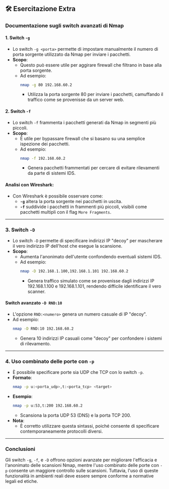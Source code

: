 ## 🛠️ Esercitazione Extra

### Documentazione sugli switch avanzati di Nmap

#### 1. **Switch `-g`**
- Lo switch `-g <porta>` permette di impostare manualmente il numero di porta sorgente utilizzato da Nmap per inviare i pacchetti. 
- **Scopo**:
  - Questo può essere utile per aggirare firewall che filtrano in base alla porta sorgente.
  - Ad esempio:
    ```bash
    nmap -g 80 192.168.60.2
    ```
    - Utilizza la porta sorgente 80 per inviare i pacchetti, camuffando il traffico come se provenisse da un server web.

#### 2. **Switch `-f`**
- Lo switch `-f` frammenta i pacchetti generati da Nmap in segmenti più piccoli.
- **Scopo**:
  - È utile per bypassare firewall che si basano su una semplice ispezione dei pacchetti.
  - Ad esempio:
    ```bash
    nmap -f 192.168.60.2
    ```
    - Genera pacchetti frammentati per cercare di evitare rilevamenti da parte di sistemi IDS.

#### Analisi con Wireshark:
- Con Wireshark è possibile osservare come:
  - **`-g`** altera la porta sorgente nei pacchetti in uscita.
  - **`-f`** suddivide i pacchetti in frammenti più piccoli, visibili come pacchetti multipli con il flag `More Fragments`.

---

### 3. **Switch `-D`**
- Lo switch `-D` permette di specificare indirizzi IP "decoy" per mascherare il vero indirizzo IP dell'host che esegue la scansione.
- **Scopo**:
  - Aumenta l'anonimato dell'utente confondendo eventuali sistemi IDS.
  - Ad esempio:
    ```bash
    nmap -D 192.168.1.100,192.168.1.101 192.168.60.2
    ```
    - Genera traffico simulato come se provenisse dagli indirizzi IP 192.168.1.100 e 192.168.1.101, rendendo difficile identificare il vero scanner.

#### Switch avanzato `-D RND:10`
- L'opzione `RND:<numero>` genera un numero casuale di IP "decoy".
- Ad esempio:
    ```bash
    nmap -D RND:10 192.168.60.2
    ```
    - Genera 10 indirizzi IP casuali come "decoy" per confondere i sistemi di rilevamento.

---

### 4. **Uso combinato delle porte con `-p`**
- È possibile specificare porte sia UDP che TCP con lo switch `-p`.
- **Formato**:
  ```bash
  nmap -p u:<porta_udp>,t:<porta_tcp> <target>
  ```
- **Esempio**:
  ```bash
  nmap -p u:53,t:200 192.168.60.2
  ```
  - Scansiona la porta UDP 53 (DNS) e la porta TCP 200.
- **Nota**:
  - È corretto utilizzare questa sintassi, poiché consente di specificare contemporaneamente protocolli diversi.

---

### Conclusioni
Gli switch `-g`, `-f`, e `-D` offrono opzioni avanzate per migliorare l'efficacia e l'anonimato delle scansioni Nmap, mentre l'uso combinato delle porte con `-p` consente un maggiore controllo sulle scansioni. Tuttavia, l'uso di queste funzionalità in ambienti reali deve essere sempre conforme a normative legali ed etiche.
